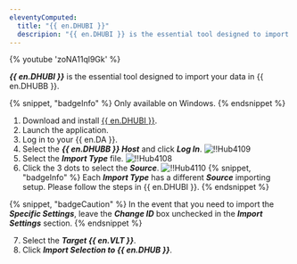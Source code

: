 ```yaml
---
eleventyComputed:
  title: "{{ en.DHUBI }}"
  descripion: "{{ en.DHUBI }} is the essential tool designed to import your data in {{ en.DHUBB }}."
---
```

{% youtube 'zoNA11ql9Gk' %}

***{{ en.DHUBI }}*** is the essential tool designed to import your data in {{ en.DHUBB }}.

{% snippet, "badgeInfo" %}
Only available on Windows.
{% endsnippet %}

1. Download and install [{{ en.DHUBI }}](https://devolutions.net/password-hub-importer).
1. Launch the application.
1. Log in to your {{ en.DA }}.
1. Select the ***{{ en.DHUBB }} Host*** and click ***Log In***.
![!!Hub4109](https://cdnweb.devolutions.net/docs/docs_en_hub_Hub4109.png)
1. Select the ***Import Type*** file.
![!!Hub4108](https://cdnweb.devolutions.net/docs/docs_en_hub_Hub4108.png)
1. Click the 3 dots to select the ***Source***.
![!!Hub4110](https://cdnweb.devolutions.net/docs/docs_en_hub_Hub4110.png)
{% snippet, "badgeInfo" %}
Each ***Import Type*** has a different ***Source*** importing setup. Please follow the steps in {{ en.DHUBI }}.
{% endsnippet %}

{% snippet, "badgeCaution" %}
In the event that you need to import the ***Specific Settings***, leave the ***Change ID*** box unchecked in the ***Import Settings*** section.
{% endsnippet %}

7. Select the ***Target {{ en.VLT }}***.
1. Click ***Import Selection to {{ en.DHUB }}***.
